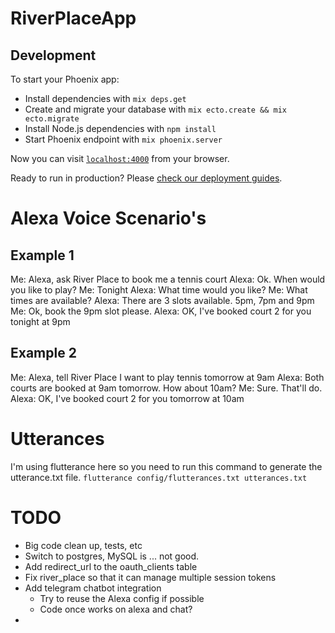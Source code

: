 # RiverPlaceApp

## Development

To start your Phoenix app:

  * Install dependencies with `mix deps.get`
  * Create and migrate your database with `mix ecto.create && mix ecto.migrate`
  * Install Node.js dependencies with `npm install`
  * Start Phoenix endpoint with `mix phoenix.server`

Now you can visit [`localhost:4000`](http://localhost:4000) from your browser.

Ready to run in production? Please [check our deployment guides](http://www.phoenixframework.org/docs/deployment).


# Alexa Voice Scenario's

## Example 1
Me: Alexa, ask River Place to book me a tennis court
Alexa: Ok. When would you like to play?
Me: Tonight
Alexa: What time would you like?
Me: What times are available?
Alexa: There are 3 slots available. 5pm, 7pm and 9pm
Me: Ok, book the 9pm slot please.
Alexa: OK, I've booked court 2 for you tonight at 9pm

## Example 2
Me: Alexa, tell River Place I want to play tennis tomorrow at 9am
Alexa: Both courts are booked at 9am tomorrow. How about 10am?
Me: Sure. That'll do.
Alexa: OK, I've booked court 2 for you tomorrow at 10am

# Utterances

I'm using flutterance here so you need to run this command to generate the utterance.txt file.
``flutterance config/flutterances.txt utterances.txt``

# TODO

- Big code clean up, tests, etc
- Switch to postgres, MySQL is ... not good.
- Add redirect_url to the oauth_clients table
- Fix river_place so that it can manage multiple session tokens
- Add telegram chatbot integration
  - Try to reuse the Alexa config if possible
  - Code once works on alexa and chat?
- 
